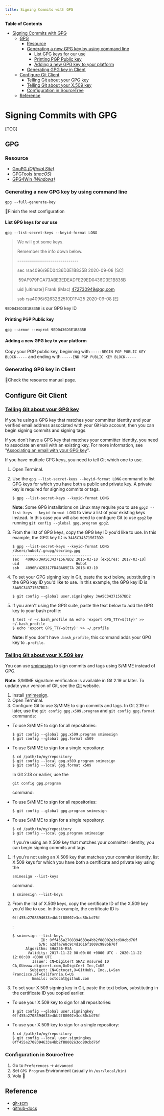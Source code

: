 ```yaml
---
title: Signing Commits with GPG
---
```


<!-- START doctoc generated TOC please keep comment here to allow auto update -->
<!-- DON'T EDIT THIS SECTION, INSTEAD RE-RUN doctoc TO UPDATE -->
**Table of Contents**

- [Signing Commits with GPG](#signing-commits-with-gpg)
  - [GPG](#gpg)
    - [Resource](#resource)
    - [Generating a new GPG key by using command line](#generating-a-new-gpg-key-by-using-command-line)
      - [List GPG keys for our use](#list-gpg-keys-for-our-use)
      - [Printing PGP Public key](#printing-pgp-public-key)
      - [Adding a new GPG key to your platform](#adding-a-new-gpg-key-to-your-platform)
    - [Generating GPG key in Client](#generating-gpg-key-in-client)
  - [Configure Git Client](#configure-git-client)
    - [Telling Git about your GPG key](#telling-git-about-your-gpg-key)
    - [Telling Git about your X.509 key](#telling-git-about-your-x509-key)
    - [Configuration in SourceTree](#configuration-in-sourcetree)
  - [Reference](#reference)

<!-- END doctoc generated TOC please keep comment here to allow auto update -->

# Signing Commits with GPG

[TOC]

## GPG

### Resource

- [GnuPG *(Official Site)*](https://www.gnupg.org/)
- [GPGTools *(macOS)*](https://gpgtools.org/)
- [GPG4Win *(Windows)*](https://www.gpg4win.org/)

### Generating a new GPG key by using command line

```shell
gpg --full-generate-key
```

🤪Finish the rest configuration

#### List GPG keys for our use

```shell
gpg --list-secret-keys --keyid-format LONG
```

>We will got some keys. 
>
>Remember the info down below.
>
>\-------------------------------
>
>sec   rsa4096/9ED0436D3E1B835B 2020-09-08 [SC]
>
>​      59AF979FCA73ABE3EDEADFE29ED0436D3E1B835B
>
>uid                 [ultimate] Frank (iMac) <472730949@qq.com>
>
>ssb   rsa4096/62632B2510D1F425 2020-09-08 [E]

`9ED0436D3E1B835B` is our GPG key ID

#### Printing PGP Public key

```shell
gpg --armor --exprot 9ED0436D3E1B835B
```

#### Adding a new GPG key to your platform

Copy your PGP public key, beginning with `-----BEGIN PGP PUBLIC KEY BLOCK-----` and ending with `-----END PGP PUBLIC KEY BLOCK-----`

### Generating GPG key in Client

🤪Check the resource manual page.

## Configure Git Client

### [Telling Git about your GPG key](https://docs.github.com/en/github/authenticating-to-github/telling-git-about-your-signing-key#telling-git-about-your-gpg-key)

If you're using a GPG key that matches your committer identity and your verified email address associated with your GitHub account, then you can begin signing commits and signing tags.

If you don't have a GPG key that matches your committer identity, you need to associate an email with an existing key. For more information, see "[Associating an email with your GPG key](https://docs.github.com/en/articles/associating-an-email-with-your-gpg-key)".

If you have multiple GPG keys, you need to tell Git which one to use.

1. Open Terminal.

2. Use the `gpg --list-secret-keys --keyid-format LONG` command to list GPG keys for which you have both a public and private key. A private key is required for signing commits or tags.

   ```shell
   $ gpg --list-secret-keys --keyid-format LONG
   ```

   **Note:** Some GPG installations on Linux may require you to use `gpg2 --list-keys --keyid-format LONG` to view a list of your existing keys instead. In this case you will also need to configure Git to use `gpg2` by running `git config --global gpg.program gpg2`.

3. From the list of GPG keys, copy the GPG key ID you'd like to use. In this example, the GPG key ID is `3AA5C34371567BD2`:

   ```shell
   $ gpg --list-secret-keys --keyid-format LONG
   /Users/hubot/.gnupg/secring.gpg
   ------------------------------------
   sec   4096R/3AA5C34371567BD2 2016-03-10 [expires: 2017-03-10]
   uid                          Hubot 
   ssb   4096R/42B317FD4BA89E7A 2016-03-10
   ```

4. To set your GPG signing key in Git, paste the text below, substituting in the GPG key ID you'd like to use. In this example, the GPG key ID is `3AA5C34371567BD2`:

   ```shell
   $ git config --global user.signingkey 3AA5C34371567BD2
   ```

5. If you aren't using the GPG suite, paste the text below to add the GPG key to your bash profile:

   ```shell
   $ test -r ~/.bash_profile && echo 'export GPG_TTY=$(tty)' >> ~/.bash_profile
   $ echo 'export GPG_TTY=$(tty)' >> ~/.profile
   ```

   **Note:** If you don't have `.bash_profile`, this command adds your GPG key to `.profile`.

### [Telling Git about your X.509 key](https://docs.github.com/en/github/authenticating-to-github/telling-git-about-your-signing-key#telling-git-about-your-x509-key)

You can use [smimesign](https://github.com/github/smimesign) to sign commits and tags using S/MIME instead of GPG.

**Note:** S/MIME signature verification is available in Git 2.19 or later. To update your version of Git, see the [Git](https://git-scm.com/downloads) website.

1. Install [smimesign](https://github.com/github/smimesign#installation).
2. Open Terminal.
3. Configure Git to use S/MIME to sign commits and tags. In Git 2.19 or later, use the `git config gpg.x509.program` and `git config gpg.format` commands:

- To use S/MIME to sign for all repositories:

  ```shell
  $ git config --global gpg.x509.program smimesign
  $ git config --global gpg.format x509
  ```

- To use S/MIME to sign for a single repository:

  ```shell
  $ cd /path/to/my/repository
  $ git config --local gpg.x509.program smimesign
  $ git config --local gpg.format x509
  ```

  In Git 2.18 or earlier, use the

   

  ```
  git config gpg.program
  ```

   

  command:

- To use S/MIME to sign for all repositories:

  ```shell
  $ git config --global gpg.program smimesign
  ```

- To use S/MIME to sign for a single repository:

  ```shell
  $ cd /path/to/my/repository
  $ git config --local gpg.program smimesign
  ```

  If you're using an X.509 key that matches your committer identity, you can begin signing commits and tags.

1. If you're not using an X.509 key that matches your commiter identity, list X.509 keys for which you have both a certificate and private key using the

    

   ```
   smimesign --list-keys
   ```

    

   command.

   ```shell
   $ smimesign --list-keys
   ```

2. From the list of X.509 keys, copy the certificate ID of the X.509 key you'd like to use. In this example, the certificate ID is

    

   ```
   0ff455a2708394633e4bb2f88002e3cd80cbd76f
   ```

   :

   ```shell
   $ smimesign --list-keys
                ID: 0ff455a2708394633e4bb2f88002e3cd80cbd76f
               S/N: a2dfa7e8c9c4d1616f1009c988bb70f
         Algorithm: SHA256-RSA
          Validity: 2017-11-22 00:00:00 +0000 UTC - 2020-11-22 12:00:00 +0000 UTC
            Issuer: CN=DigiCert SHA2 Assured ID CA,OU=www.digicert.com,O=DigiCert Inc,C=US
           Subject: CN=Octocat,O=GitHub\, Inc.,L=San Francisco,ST=California,C=US
            Emails: octocat@github.com
   ```

3. To set your X.509 signing key in Git, paste the text below, substituting in the certificate ID you copied earlier.

- To use your X.509 key to sign for all repositories:

  ```shell
  $ git config --global user.signingkey 0ff455a2708394633e4bb2f88002e3cd80cbd76f
  ```

- To use your X.509 key to sign for a single repository:

  ```shell
  $ cd /path/to/my/repository
  $ git config --local user.signingkey 0ff455a2708394633e4bb2f88002e3cd80cbd76f
  ```

### Configuration in SourceTree

1. Go to `Preferences` -> `Advanced` 
2. Set `GPG Program` Environment (usually in `/usr/local/bin`)
3. Vola 🎉

## Reference

- [git-scm](https://git-scm.com/book/tr/v2/Git-Tools-Signing-Your-Work)
- [github-docs](https://docs.github.com/en/github/authenticating-to-github/signing-commits)